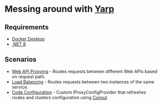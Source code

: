 # Messing around with [Yarp](https://github.com/microsoft/reverse-proxy)

## Requirements
- [Docker Desktop](https://www.docker.com/products/docker-desktop/)
- [.NET 8](https://get.dot.net)


## Scenarios
- [Web API Proxying](src/ApiProxySamples) - Routes requests between different Web APIs based on request path.
- [Load Balancing](src/LoadBalancingProxySamples) - Routes requests between two instances of the same service.
- [Code Configuration](src/CodeConfigSample) - Custom IProxyConfigProvider that refreshes routes and clusters configuration using [Consul](https://www.consul.io).
